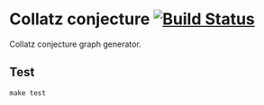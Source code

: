 Collatz conjecture [![Build Status](https://travis-ci.org/l0b0/Collatz-conjecture.svg)](https://travis-ci.org/l0b0/Collatz-conjecture)
===

Collatz conjecture graph generator.

Test
---

    make test
